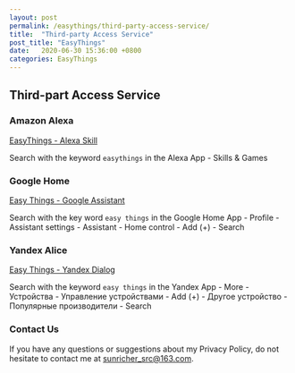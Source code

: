 ```yaml
---
layout: post
permalink: /easythings/third-party-access-service/
title:  "Third-party Access Service"
post_title: "EasyThings"
date:   2020-06-30 15:36:00 +0800
categories: EasyThings
---
```


## Third-part Access Service

### Amazon Alexa

[EasyThings - Alexa Skill](https://www.amazon.com/dp/B085RZNF1B/?ref-suffix=ss_copy)

Search with the keyword `easythings` in the Alexa App - Skills & Games

### Google Home

[Easy Things - Google Assistant](https://assistant.google.com/services/a/uid/000000601a9b6471?hl=en&source=web)

Search with the key word `easy things` in the Google Home App - Profile - Assistant settings - Assistant - Home control - Add (+) - Search

### Yandex Alice

[Easy Things - Yandex Dialog](https://dialogs.yandex.ru/store/skills/eca3fcb6-easythings)

Search with the keyword `easy things` in the Yandex App - More - Устройства - Управление устройствами - Add (+) - Другое устройство - Популярные производители - Search

### Contact Us

If you have any questions or suggestions about my Privacy Policy, do not hesitate to contact me at sunricher_src@163.com.

